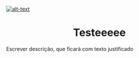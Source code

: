 [![alt-text](https://img.shields.io/badge/teste-teste1-red)](https://github.com/gih-sanchez/Election-Real-Time)
<h1 align="center"> Testeeeee </h1>
<p align="justify"> Escrever descrição, que ficará com texto justificado </p>
